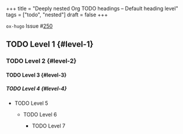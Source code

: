 +++
title = "Deeply nested Org TODO headings – Default heading level"
tags = ["todo", "nested"]
draft = false
+++

`ox-hugo` Issue #[250](https://github.com/kaushalmodi/ox-hugo/issues/250)


## <span class="org-todo todo TODO">TODO</span> Level 1 {#level-1}


### <span class="org-todo todo TODO">TODO</span> Level 2 {#level-2}


#### <span class="org-todo todo TODO">TODO</span> Level 3 {#level-3}


##### <span class="org-todo todo TODO">TODO</span> Level 4 {#level-4}

-   <span class="org-todo todo TODO">TODO</span>  Level 5

    -   <span class="org-todo todo TODO">TODO</span>  Level 6

        -   <span class="org-todo todo TODO">TODO</span>  Level 7
